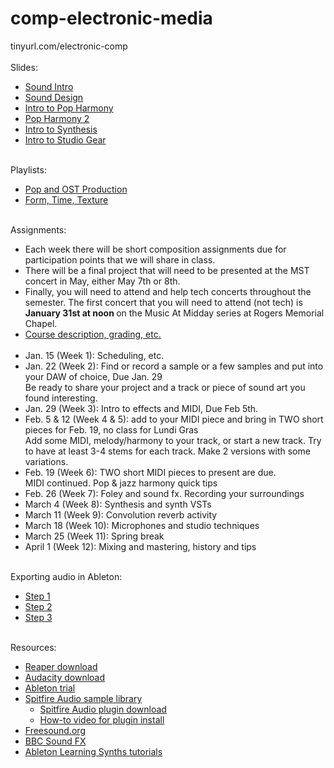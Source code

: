 # comp-electronic-media
tinyurl.com/electronic-comp <br><br>
Slides:
- <a href = "https://edemastes.github.io/comp-electronic-media/slides/sound-intro.pdf"> Sound Intro </a>
- <a href = "https://edemastes.github.io/comp-electronic-media/slides/sound-design.pdf"> Sound Design </a>
- <a href = "https://edemastes.github.io/comp-electronic-media/slides/pop-harmony.pdf"> Intro to Pop Harmony </a>
- <a href = "https://edemastes.github.io/comp-electronic-media/slides/pop-harmony-2.pdf"> Pop Harmony 2 </a>
- <a href = "https://edemastes.github.io/comp-electronic-media/slides/synthesis.pdf"> Intro to Synthesis </a>
- <a href = "https://edemastes.github.io/comp-electronic-media/slides/studio-gear.pdf"> Intro to Studio Gear </a> <br><br>

Playlists:
- <a href ="https://open.spotify.com/playlist/12QL3KJAAsaxZ54LuD0OFt?si=395b76dd59b5465f"> Pop and OST Production </a>
- <a href = "https://open.spotify.com/playlist/5NHLLbN8afQGKKgNVTFkgk?si=182ddf1c3e3d494f"> Form, Time, Texture </a> <br><br>

Assignments: <br>
- Each week there will be short composition assignments due for participation points that we will share in class. 
- There will be a final project that will need to be presented at the MST concert in May, either May 7th or 8th.
- Finally, you will need to attend and help tech concerts throughout the semester. The first concert that you will need to attend (not tech) is <b> January 31st at noon </b> on the Music At Midday series at Rogers Memorial Chapel.
- <a href = "https://edemastes.github.io/comp-electronic-media/syllabus-draft.pdf"> Course description, grading, etc. </a> <br><br>
- Jan. 15 (Week 1): Scheduling, etc. 
- Jan. 22 (Week 2):
  Find or record a sample or a few samples and put into your DAW of choice, Due Jan. 29 <br>
  Be ready to share your project and a track or piece of sound art you found interesting.
- Jan. 29 (Week 3): Intro to effects and MIDI, Due Feb 5th.
- Feb. 5 & 12 (Week 4 & 5): add to your MIDI piece and bring in TWO short pieces for Feb. 19, no class for Lundi Gras<br>
Add some MIDI, melody/harmony to your track, or start a new track. Try to have at least 3-4 stems for each track. Make 2 versions with some variations.
- Feb. 19 (Week 6): TWO short MIDI pieces to present are due. <br>
MIDI continued. Pop & jazz harmony quick tips
- Feb. 26 (Week 7): Foley and sound fx. Recording your surroundings
- March 4 (Week 8): Synthesis and synth VSTs
- March 11 (Week 9): Convolution reverb activity
- March 18 (Week 10): Microphones and studio techniques
- March 25 (Week 11): Spring break
- April 1 (Week 12): Mixing and mastering, history and tips <br><br>

Exporting audio in Ableton:
- <a href ="https://edemastes.github.io/comp-electronic-media/export-audio/screen1.png"> Step 1 </a>
- <a href ="https://edemastes.github.io/comp-electronic-media/export-audio/screen2.png"> Step 2 </a>
- <a href ="https://edemastes.github.io/comp-electronic-media/export-audio/screen3.png"> Step 3 </a> <br><br>

</a>

Resources:
- <a href ="https://www.reaper.fm/download.php"> Reaper download </a>
- <a href = "https://www.audacityteam.org/"> Audacity download </a>
- <a href ="https://www.ableton.com/en/trial/"> Ableton trial </a>
- <a href = "https://www.spitfireaudio.com/instruments?rrp_to_pay_usd=%3A1"> Spitfire Audio sample library </a>
  - <a href = "https://www.spitfireaudio.com/info/library-manager/"> Spitfire Audio plugin download </a>
  - <a href = "https://www.spitfireaudio.com/info/website-guide/digital-downloads/"> How-to video for plugin install </a>
- <a href ="https://freesound.org/"> Freesound.org </a>
- <a href ="https://sound-effects.bbcrewind.co.uk/?authuser=0"> BBC Sound FX </a>
- <a href ="https://learningsynths.ableton.com/"> Ableton Learning Synths tutorials </a>

  
